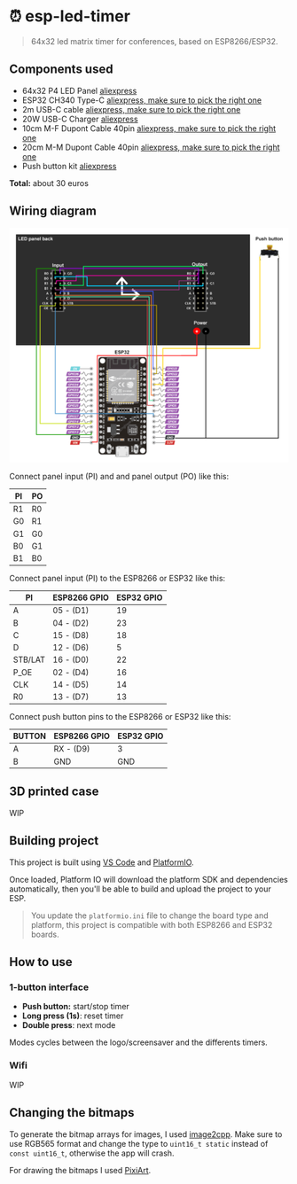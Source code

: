 # ⏰ esp-led-timer

> 64x32 led matrix timer for conferences, based on ESP8266/ESP32.

<!-- TODO: add YT unlisted demo video -->

## Components used
- 64x32 P4 LED Panel [aliexpress](https://aliexpress.com/item/1005004050044228.html)
- ESP32 CH340 Type-C [aliexpress, make sure to pick the right one](https://aliexpress.com/item/1005004616357165.html)
- 2m USB-C cable [aliexpress, make sure to pick the right one](https://aliexpress.com/item/1005004215823904.html)
- 20W USB-C Charger [aliexpress](https://aliexpress.com/item/1005001875465341.html)
- 10cm M-F Dupont Cable 40pin [aliexpress, make sure to pick the right one](https://aliexpress.com/item/1005004073424751.html)
- 20cm M-M Dupont Cable 40pin [aliexpress, make sure to pick the right one](https://aliexpress.com/item/1005004073424751.html)
- Push button kit [aliexpress](https://aliexpress.com/item/1005005012663073.html)

**Total:** about 30 euros

## Wiring diagram

![Wiring diagram](./docs/wiring.drawio.png)

Connect panel input (PI) and and panel output (PO) like this:

PI | PO
---|---
R1 | R0
G0 | R1
G1 | G0
B0 | G1
B1 | B0

Connect panel input (PI) to the ESP8266 or ESP32 like this:

PI      | ESP8266 GPIO | ESP32 GPIO
--------|--------------|------------
A       |  05 - (D1)   | 19 
B       |  04 - (D2)   | 23 
C       |  15 - (D8)   | 18 
D       |  12 - (D6)   | 5 
STB/LAT |  16 - (D0)   | 22 
P_OE    |  02 - (D4)   | 16 
CLK     |  14 - (D5)   | 14 
R0      |  13 - (D7)   | 13 

Connect push button pins to the ESP8266 or ESP32 like this:

BUTTON | ESP8266 GPIO | ESP32 GPIO
-------|--------------|------------
A      | RX - (D9)    | 3
B      | GND          | GND

## 3D printed case

WIP

## Building project

This project is built using [VS Code](https://code.visualstudio.com/) and [PlatformIO](https://platformio.org/).

Once loaded, Platform IO will download the platform SDK and dependencies automatically, then you'll be able to build and upload the project to your ESP.

> You update the `platformio.ini` file to change the board type and platform, this project is compatible with both ESP8266 and ESP32 boards.

## How to use

### 1-button interface

- **Push button:** start/stop timer
- **Long press (1s)**: reset timer
- **Double press**: next mode

Modes cycles between the logo/screensaver and the differents timers.

### Wifi

WIP

## Changing the bitmaps

To generate the bitmap arrays for images, I used [image2cpp](https://javl.github.io/image2cpp/).
Make sure to use RGB565 format and change the type to `uint16_t static` instead of `const uint16_t`, otherwise the app will crash.

For drawing the bitmaps I used [PixiArt](https://www.pixilart.com/draw).
